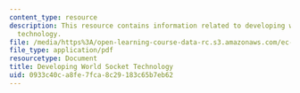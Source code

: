 ```yaml
---
content_type: resource
description: This resource contains information related to developing world socket
  technology.
file: /media/https%3A/open-learning-course-data-rc.s3.amazonaws.com/ec-722-special-topics-at-edgerton-center-developing-world-prosthetics-spring-2010/0933c40ca8fe7fca8c29183c65b7eb62_MITEC_722S10_dwp_slides.pdf
file_type: application/pdf
resourcetype: Document
title: Developing World Socket Technology
uid: 0933c40c-a8fe-7fca-8c29-183c65b7eb62
---
```

